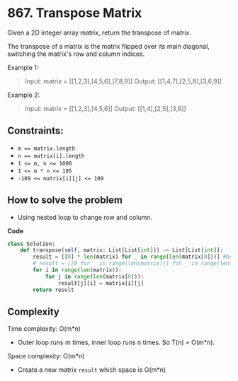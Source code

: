 # 867. Transpose Matrix

Given a 2D integer array matrix, return the transpose of matrix.

The transpose of a matrix is the matrix flipped over its main diagonal, switching the matrix's row and column indices.

Example 1:
> Input: matrix = [[1,2,3],[4,5,6],[7,8,9]]
> Output: [[1,4,7],[2,5,8],[3,6,9]]

Example 2:
> Input: matrix = [[1,2,3],[4,5,6]]
> Output: [[1,4],[2,5],[3,6]]

## Constraints:
- `m == matrix.length`
- `n == matrix[i].length`
- `1 <= m, n <= 1000`
- `1 <= m * n <= 105`
- `-109 <= matrix[i][j] <= 109`

## How to solve the problem

- Using nested loop to change row and column. 

**Code**

```python
class Solution:
    def transpose(self, matrix: List[List[int]]) -> List[List[int]]:
        result = [[0] * len(matrix) for _ in range(len(matrix[0]))] #both work
        # result = [[0 for _ in range(len(matrix))] for _ in range(len(matrix[0]))] # both work
        for i in range(len(matrix)):
            for j in range(len(matrix[0])):
                result[j][i] = matrix[i][j]
        return result
```

## Complexity

Time complexity: O(m*n)
- Outer loop runs m times, inner loop runs n times. So T(n) = O(m*n).

Space complexity: O(m*n)
- Create a new matrix `result` which space is O(m*n)
